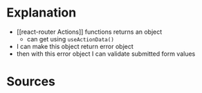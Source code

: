 # Explanation

- [[react-router Actions]] functions returns an object
    - can get using `useActionData()`
- I can make this object return error object
- then with this error object I can validate submitted form values

# Sources
